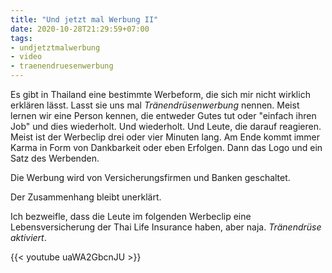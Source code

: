 ```yaml
---
title: "Und jetzt mal Werbung II"
date: 2020-10-28T21:29:59+07:00
tags:
- undjetztmalwerbung
- video
- traenendruesenwerbung
---
```


Es gibt in Thailand eine bestimmte Werbeform, die sich mir nicht wirklich erklären lässt. Lasst sie uns mal *Tränendrüsenwerbung* nennen. Meist lernen wir eine Person kennen, die entweder Gutes tut oder "einfach ihren Job" und dies wiederholt. Und wiederholt. Und Leute, die darauf reagieren. Meist ist der Werbeclip drei oder vier Minuten lang. Am Ende kommt immer Karma in Form von Dankbarkeit oder eben Erfolgen. Dann das Logo und ein Satz des Werbenden. 

Die Werbung wird von Versicherungsfirmen und Banken geschaltet. 

Der Zusammenhang bleibt unerklärt.

Ich bezweifle, dass die Leute im folgenden Werbeclip eine Lebensversicherung der Thai Life Insurance haben, aber naja. *Tränendrüse aktiviert*. 

{{< youtube uaWA2GbcnJU >}}


